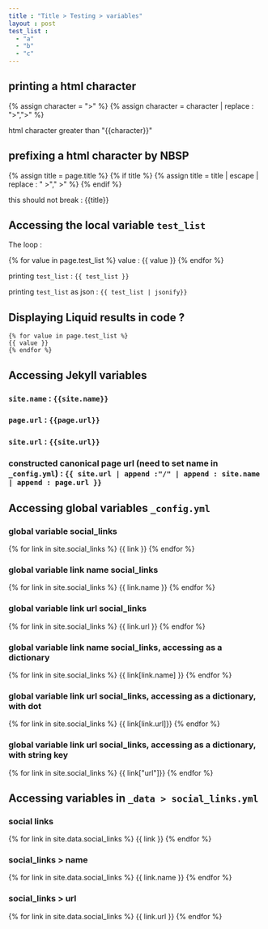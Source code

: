 ```yaml
---
title : "Title > Testing > variables"
layout : post
test_list :
  - "a"
  - "b"
  - "c"
---
```


## printing a html character

{% assign character  = ">" %}
{% assign character  = character | replace : ">","&gt;" %}
                                                 
html character greater than "{{character}}"

## prefixing a html character by NBSP


{% assign title = page.title %}
{% if title %}
{% assign title = title | escape | replace : " &gt;","&nbsp;&gt;" %}
{% endif %}

this should not break : {{title}}

## Accessing the local variable `test_list`
         
The loop :

{% for value in page.test_list %}
value : {{ value }}
{% endfor %}

printing `test_list` : `{{ test_list }}`

printing `test_list`  as json :  `{{ test_list | jsonify}}`

## Displaying Liquid results in code ?

```
{% for value in page.test_list %}
{{ value }}
{% endfor %}
```

## Accessing Jekyll variables

### `site.name` : `{{site.name}}`

### `page.url` : `{{page.url}}`

### `site.url` : `{{site.url}}`

### constructed canonical page url (need to set name in `_config.yml`) : `{{ site.url | append :"/" | append : site.name | append : page.url }}`

## Accessing global variables `_config.yml`

### global variable social_links

{% for link in site.social_links %}
{{ link }}
{% endfor %}

### global variable link name social_links

{% for link in site.social_links %}
{{ link.name }}
{% endfor %}

### global variable link url social_links

{% for link in site.social_links %}
{{ link.url }}
{% endfor %}


### global variable link name social_links, accessing as a dictionary

{% for link in site.social_links %}
{{ link[link.name] }}
{% endfor %}

### global variable link url social_links, accessing as a dictionary, with dot

{% for link in site.social_links %}
{{ link[link.url]}}
{% endfor %}

### global variable link url social_links, accessing as a dictionary, with string key

{% for link in site.social_links %}
{{ link["url"]}}
{% endfor %}

## Accessing variables in `_data > social_links.yml`

### social links

{% for link in site.data.social_links %}
{{ link }}
{% endfor %}

### social_links > name

{% for link in site.data.social_links %}
{{ link.name }}
{% endfor %}

### social_links > url

{% for link in site.data.social_links %}
{{ link.url }}
{% endfor %}

